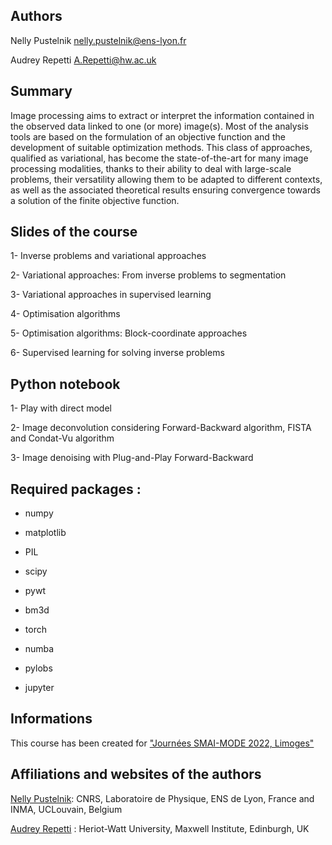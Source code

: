 ## Authors

Nelly Pustelnik
nelly.pustelnik@ens-lyon.fr 

Audrey Repetti
A.Repetti@hw.ac.uk



## Summary

Image processing  aims to extract or interpret the information contained in the observed data linked to one (or more) image(s). Most of the analysis tools are based on the formulation of an objective function and the development of suitable optimization methods. This class of approaches, qualified as variational, has become the state-of-the-art for many image processing modalities, thanks to their ability to deal with large-scale problems, their versatility allowing them to be adapted to different contexts, as well as the associated theoretical results ensuring convergence towards a solution of the finite objective function.

## Slides of the course

1-  Inverse problems and variational approaches

2- Variational approaches: From inverse problems to segmentation

3- Variational approaches in supervised learning

4- Optimisation algorithms

5- Optimisation algorithms: Block-coordinate approaches

6- Supervised learning for solving inverse problems 



## Python notebook

1- Play with direct model

2- Image deconvolution considering Forward-Backward algorithm, FISTA and Condat-Vu algorithm

3- Image denoising with Plug-and-Play Forward-Backward

## Required packages :

  * numpy
  
  * matplotlib
  
  * PIL
   
  * scipy
   
  * pywt
   
  * bm3d
   
  * torch
   
  * numba
   
  * pylobs
   
  * jupyter

## Informations

This course has been created for ["Journées SMAI-MODE 2022, Limoges"](https://indico.math.cnrs.fr/event/6564/)

## Affiliations and websites of the authors 

[Nelly Pustelnik](http://perso.ens-lyon.fr/nelly.pustelnik/): CNRS, Laboratoire de Physique, ENS de Lyon, France and INMA, UCLouvain, Belgium


[Audrey Repetti](https://sites.google.com/view/audreyrepetti) : Heriot-Watt University, Maxwell Institute, Edinburgh, UK


